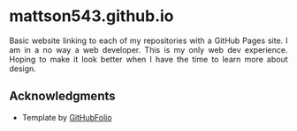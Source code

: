 # mattson543.github.io

<p align="justify">
Basic website linking to each of my repositories with a GitHub Pages site.
I am in a no way a web developer. This is my only web dev experience.
Hoping to make it look better when I have the time to learn more about design.
</p>

## Acknowledgments
* Template by [GitHubFolio](https://githubfolio.herokuapp.com/)
